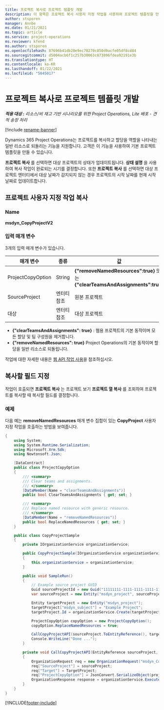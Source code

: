 ```yaml
---
title: 프로젝트 복사로 프로젝트 템플릿 개발
description: 이 항목은 프로젝트 복사 사용자 지정 작업을 사용하여 프로젝트 템플릿을 만드는 방법에 대한 정보를 제공합니다.
author: stsporen
manager: Annbe
ms.date: 01/21/2021
ms.topic: article
ms.service: project-operations
ms.reviewer: kfend
ms.author: stsporen
ms.openlocfilehash: 87696b41db20e9ec70270c850d9acfe05df8cd84
ms.sourcegitcommit: d5004acb6f1c257b30063c873896fdea92191e3b
ms.translationtype: HT
ms.contentlocale: ko-KR
ms.lasthandoff: 01/22/2021
ms.locfileid: "5045017"
---
```

# <a name="develop-project-templates-with-copy-project"></a>프로젝트 복사로 프로젝트 템플릿 개발

_**적용 대상 :** 리소스/비 재고 기반 시나리오를 위한 Project Operations, Lite 배포 - 견적 송장 처리_

[!include [rename-banner](~/includes/cc-data-platform-banner.md)]

Dynamics 365 Project Operations는 프로젝트를 복사하고 할당을 역할을 나타내는 일반 리소스로 되돌리는 기능을 지원합니다. 고객은 이 기능을 사용하여 기본 프로젝트 템플릿을 만들 수 있습니다.

**프로젝트 복사** 를 선택하면 대상 프로젝트의 상태가 업데이트됩니다. **상태 설명** 을 사용하여 복사 작업이 완료되는 시기를 결정합니다. 또한 **프로젝트 복사** 를 선택하면 대상 프로젝트 엔터티에서 대상 날짜가 감지되지 않는 경우 프로젝트의 시작 날짜를 현재 시작 날짜로 업데이트합니다.

## <a name="copy-project-custom-action"></a>프로젝트 사용자 지정 작업 복사 

### <a name="name"></a>Name 

**msdyn_CopyProjectV2**

### <a name="input-parameters"></a>입력 매개 변수
3개의 입력 매개 변수가 있습니다.

| 매개 변수          | 종류   | 값                                                   | 
|--------------------|--------|----------------------------------------------------------|
| ProjectCopyOption  | String | **{"removeNamedResources":true}** 또는 **{"clearTeamsAndAssignments":true}** |
| SourceProject      | 엔터티 참조 | 원본 프로젝트 |
| 대상             | 엔터티 참조 | 대상 프로젝트 |


- **{"clearTeamsAndAssignments": true}** : 웹용 프로젝트의 기본 동작이며 모든 할당 및 팀 구성원을 제거합니다.
- **{"removeNamedResources": true}** Project Operations의 기본 동작이며 할당을 일반 리소스로 되돌립니다.

작업에 대한 자세한 내용은 [웹 API 작업 사용](https://docs.microsoft.com/powerapps/developer/common-data-service/webapi/use-web-api-actions)을 참조하십시오.

## <a name="specify-fields-to-copy"></a>복사할 필드 지정 
작업이 호출되면 **프로젝트 복사** 는 프로젝트 보기 **프로젝트 열 복사** 를 조회하여 프로젝트를 복사할 때 복사할 필드를 결정합니다.


### <a name="example"></a>예제
다음 예는 **removeNamedResources** 매개 변수 집합이 있는 **CopyProject** 사용자 지정 작업을 호출하는 방법을 보여줍니다.
```C#
{
    using System;
    using System.Runtime.Serialization;
    using Microsoft.Xrm.Sdk;
    using Newtonsoft.Json;

    [DataContract]
    public class ProjectCopyOption
    {
        /// <summary>
        /// Clear teams and assignments.
        /// </summary>
        [DataMember(Name = "clearTeamsAndAssignments")]
        public bool ClearTeamsAndAssignments { get; set; }

        /// <summary>
        /// Replace named resource with generic resource.
        /// </summary>
        [DataMember(Name = "removeNamedResources")]
        public bool ReplaceNamedResources { get; set; }
    }

    public class CopyProjectSample
    {
        private IOrganizationService organizationService;

        public CopyProjectSample(IOrganizationService organizationService)
        {
            this.organizationService = organizationService;
        }

        public void SampleRun()
        {
            // Example source project GUID
            Guid sourceProjectId = new Guid("11111111-1111-1111-1111-111111111111");
            var sourceProject = new Entity("msdyn_project", sourceProjectId);

            Entity targetProject = new Entity("msdyn_project");
            targetProject["msdyn_subject"] = "Example Project";
            targetProject.Id = organizationService.Create(targetProject);

            ProjectCopyOption copyOption = new ProjectCopyOption();
            copyOption.ReplaceNamedResources = true;

            CallCopyProjectAPI(sourceProject.ToEntityReference(), targetProject.ToEntityReference(), copyOption);
            Console.WriteLine("Done ...");
        }

        private void CallCopyProjectAPI(EntityReference sourceProject, EntityReference TargetProject, ProjectCopyOption projectCopyOption)
        {
            OrganizationRequest req = new OrganizationRequest("msdyn_CopyProjectV2");
            req["SourceProject"] = sourceProject;
            req["Target"] = TargetProject;
            req["ProjectCopyOption"] = JsonConvert.SerializeObject(projectCopyOption);
            OrganizationResponse response = organizationService.Execute(req);
        }
    }
}
```


[!INCLUDE[footer-include](../includes/footer-banner.md)]
